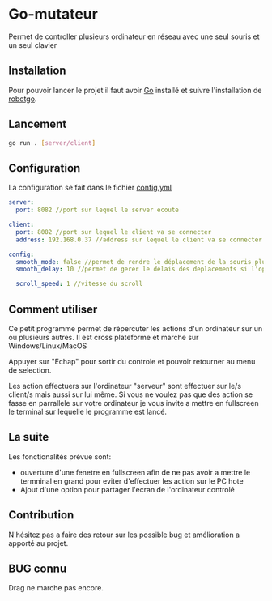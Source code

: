 # Go-mutateur

Permet de controller plusieurs ordinateur en réseau avec une seul souris et un seul clavier

## Installation

Pour pouvoir lancer le projet il faut avoir [Go](https://go.dev/) installé et suivre l'installation de [robotgo](https://github.com/go-vgo/robotgo).

## Lancement

```bash
go run . [server/client]
```

## Configuration

La configuration se fait dans le fichier [config.yml](config.yml)

```yaml
server:
  port: 8082 //port sur lequel le server ecoute

client:
  port: 8082 //port sur lequel le client va se connecter
  address: 192.168.0.37 //address sur lequel le client va se connecter

config:
  smooth_mode: false //permet de rendre le déplacement de la souris plus "humain" (WIP)
  smooth_delay: 10 //permet de gerer le délais des deplacements si l'option si dessus est défini sur true

  scroll_speed: 1 //vitesse du scroll
```

## Comment utiliser

Ce petit programme permet de répercuter les actions d'un ordinateur sur un ou plusieurs autres. Il est cross plateforme et marche sur Windows/Linux/MacOS

Appuyer sur "Echap" pour sortir du controle et pouvoir retourner au menu de selection.

Les action effectuers sur l'ordinateur "serveur" sont effectuer sur le/s client/s mais aussi sur lui même. Si vous ne voulez pas que des action se fasse en parrallele sur votre ordinateur je vous invite a mettre en fullscreen le terminal sur lequelle le programme est lancé.

## La suite

Les fonctionalités prévue sont:

- ouverture d'une fenetre en fullscreen afin de ne pas avoir a mettre le termninal en grand pour eviter d'effectuer les action sur le PC hote
- Ajout d'une option pour partager l'ecran de l'ordinateur controlé

## Contribution

N'hésitez pas a faire des retour sur les possible bug et amélioration a apporté au projet.

## BUG connu

Drag ne marche pas encore.
